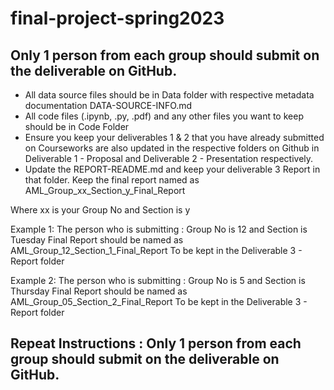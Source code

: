 # final-project-spring2023

## Only 1 person from each group should submit on the deliverable on GitHub.

- All data source files should be in Data folder with respective metadata documentation DATA-SOURCE-INFO.md
- All code files (.ipynb, .py, .pdf) and any other files you want to keep should be in Code Folder
- Ensure you keep your deliverables 1 & 2 that you have already submitted on Courseworks are also updated in the respective folders on Github in Deliverable 1 - Proposal and Deliverable 2 - Presentation respectively.
- Update the REPORT-README.md and keep your deliverable 3 Report in that folder.
Keep the final report named as AML_Group_xx_Section_y_Final_Report

Where xx is your Group No and Section is y

Example 1: The person who is submitting : Group No is 12 and Section is Tuesday 
Final Report should be named as AML_Group_12_Section_1_Final_Report
To be kept in the Deliverable 3 - Report folder

Example 2: The person who is submitting : Group No is 5 and Section is Thursday
Final Report should be named as AML_Group_05_Section_2_Final_Report
To be kept in the Deliverable 3 - Report folder

## Repeat Instructions : Only 1 person from each group should submit on the deliverable on GitHub.